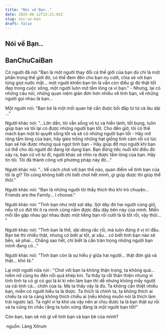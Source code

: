 ```yaml
---
title: "Nói về Bạn.."
date: 2025-06-12T15:21:02Z
slug: noi-ve-ban
draft: false
---
```


## Nói về Bạn..

## BanChuCaiBan

Có người đã nói "Bạn là một người thay đổi cả thế giới của bạn dù chỉ là một phần trong thế giới đó, có thể đem đến cho bạn nụ cười, chia sẻ với bạn từng giọt nước mắt... một người khiến bạn tin là vẫn còn điều gì đó thật tốt đẹp trong cuộc sống, một người luôn mở tấm lòng ra vì bạn." - Nhưng, lại có những câu nói, những quan niệm giản đơn hơn nhiều về tình bạn, về những người gọi nhau là bạn... 
 
Một người nói: "Bạn bè là một mối quan hệ cần được bồi đắp từ từ và lâu dài ..." 
 
Người khác nói: "...Lớn dần, tôi vẫn sống vô tư và hiền lành, tốt bụng, luôn giúp bạn và tôi lại có được những người bạn tốt. Cho đến giờ, tôi có thể mách bạn một bí quyết sống tốt và sẽ có những người bạn tốt - Hãy mở rộng tấm lòng của bạn, hãy gieo trồng những hạt giống tình cảm rồi có lúc bạn sẽ hái được nhưng quả ngọt tình bạn - Hãy giúp đỡ mọi người khi bạn có thể cho dù người đó đang lợi dụng bạn. Bạn đừng tiếc nuối khi điều đó xảy ra, bạn cứ vô tư đi, người khác sẽ nhìn ra được tấm lòng của bạn. Hãy tin tôi. Tôi đã thành công với phương pháp này đó..." 
 
Người khác nói: "...Về cách chơi với bạn thế nào, quan điểm về tình bạn của tôi là gì? Tôi cũng không biết chỉ biết chơi hết mình, gì giúp được thì giúp thế thôi." 
 
Người khác nói: "Bạn là những người tôi thấy thích thú khi trò chuyện... Friends are the Family... I choose." 
 
Người khác nói: "Tình bạn như một sợi dây. Sợi dây đó hai người cùng giữ, nếu lỡ có đứt thì ít ra mình cũng nắm được đầu dây bên này của mình. Miễn mỗi lần gặp nhau gọi nhau được một tiếng bạn rồi cười là là tốt rồi, vậy thôi... " 
 
Người khác nói: "Tình bạn là thế, dài dòng rắc rối, mà luôn đứng ở vị trí đầu. Bạn bè thì nhiều thật, nhưng có biết ai tốt, ai xấu... có biết tình bạn nào sẽ bền, sẽ phai... Chẳng sao hết, chỉ biết là cần trân trọng những người bạn mình đang có..." 
 
Người khác nói: "Tình bạn còn là sự hiểu ý giữa hai người... thật đơn giả và thật... khó tả." 
 
Lại một người nữa nói : "Chơi với bạn ta không thận trọng, ta không quá... niềm nở cũng ko đến nỗi quá khép kín. Ta thấy ta rất thân thiện nhưng vì tính tình ta có gì có gọi là kì kì nên làm bạn thì dễ nhưng không mấy người ưa cái tính cà... chớn của ta. Mà ta thấy vậy là đủ. Ta không cần thiệt nhiều bạn, miễn có người hiểu ta là được. Ta thích là chính ta, ta không thích ai chiều ta và ta càng không thích chiều ai (nếu không muốn nói là thích làm trái ngược lại). Ta nghĩ vì ta khó ưa vậy nên ai chịu được ta là bạn thật sự rồi và ta cũng tin chắc rằng ta luôn xứng đáng là một người bạn tốt!" 
 
 
Còn bạn, bạn sẽ nói gì về tình bạn và bạn bè của mình?
 
​ 
nguồn: Làng Xitrum